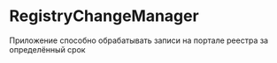 # RegistryChangeManager

Приложение способно обрабатывать записи на портале реестра за определённый срок
